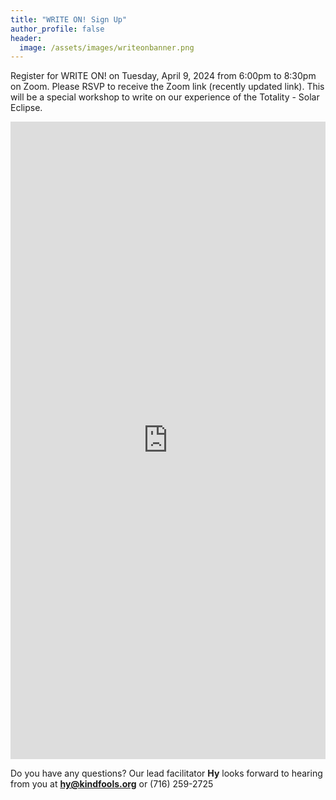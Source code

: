 ```yaml
---
title: "WRITE ON! Sign Up"
author_profile: false
header:
  image: /assets/images/writeonbanner.png
---
```


Register for WRITE ON! on Tuesday, April 9, 2024 from 6:00pm to 8:30pm on Zoom.
Please RSVP to receive the Zoom link (recently updated link).
This will be a special workshop to write on our experience of the Totality - Solar Eclipse.

<iframe src="https://docs.google.com/forms/d/e/1FAIpQLSek_PrcGqo_f9EajHCTh6m_Bg7T76rrjXrG3EChmPoMTyvUvg/viewform?embedded=true&usp=pp_url&entry.1094639681=Tues+April+9th+at+6:00pm+on+Zoom" width="100%" height="1020" frameborder="0" marginheight="0" marginwidth="0" onload = "window.parent.scrollTo(0,0)">Loading…</iframe>

Do you have any questions? Our lead facilitator **Hy** looks forward to hearing from you at **[hy@kindfools.org](mailto:hy@kindfools.org)** or (716) 259-2725
